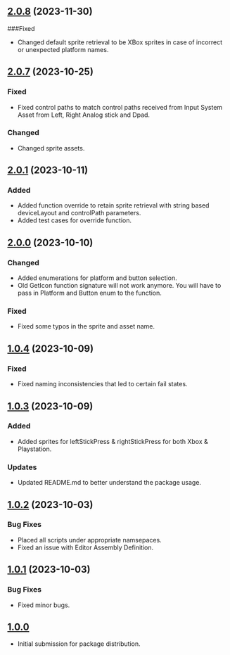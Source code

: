 ## [2.0.8](https://github.com/Studio-23-xyz/ButtonIconResourceManager/compare/v2.0.7...v2.0.8) (2023-11-30)
###Fixed

* Changed default sprite retrieval to be XBox sprites in case of incorrect or unexpected platform names. 

## [2.0.7](https://github.com/Studio-23-xyz/ButtonIconResourceManager/compare/v2.0.1...v2.0.7) (2023-10-25)
### Fixed

* Fixed control paths to match control paths received from Input System Asset from Left, Right Analog stick and Dpad. 

### Changed 

* Changed sprite assets. 

## [2.0.1](https://github.com/Studio-23-xyz/ButtonIconResourceManager/compare/v2.0.0...v2.0.1) (2023-10-11)
### Added 

* Added function override to retain sprite retrieval with string based deviceLayout and controlPath parameters.
* Added test cases for override function.

## [2.0.0](https://github.com/Studio-23-xyz/ButtonIconResourceManager/compare/v1.0.4...v2.0.0) (2023-10-10)
### Changed

* Added enumerations for platform and button selection. 
* Old GetIcon function signature will not work anymore. You will have to pass in Platform and Button enum to the function. 

### Fixed

* Fixed some typos in the sprite and asset name. 

## [1.0.4](https://github.com/Studio-23-xyz/ButtonIconResourceManager/compare/v1.0.3...v1.0.4) (2023-10-09)
### Fixed

* Fixed naming inconsistencies that led to certain fail states. 

## [1.0.3](https://github.com/Studio-23-xyz/ButtonIconResourceManager/compare/v1.0.2...v1.0.3) (2023-10-09)
### Added

* Added sprites for leftStickPress & rightStickPress for both Xbox & Playstation.

### Updates 

* Updated README.md to better understand the package usage. 

## [1.0.2](https://github.com/Studio-23-xyz/ButtonIconResourceManager/compare/v1.0.1...v1.0.2) (2023-10-03)
### Bug Fixes

* Placed all scripts under appropriate namsepaces.
* Fixed an issue with Editor Assembly Definition. 

## [1.0.1](https://github.com/Studio-23-xyz/ButtonIconResourceManager/compare/v1.0.0...v1.0.1) (2023-10-03)

### Bug Fixes

* Fixed minor bugs.

## [1.0.0](2023-10-03)

 - Initial submission for package distribution.